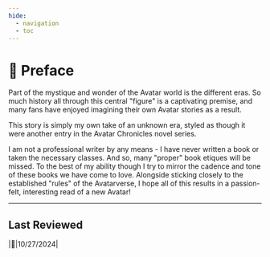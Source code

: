 ```yaml
---
hide:
  - navigation
  - toc
---
```


# :bookmark_tabs: Preface

Part of the mystique and wonder of the Avatar world is the different eras. So much history all through this central "figure" is a captivating premise, and many fans have enjoyed imagining their own Avatar stories as a result.

This story is simply my own take of an unknown era, styled as though it were another entry in the Avatar Chronicles novel series.

I am not a professional writer by any means - I have never written a book or taken the necessary classes. And so, many "proper" book etiques will be missed. To the best of my ability though I try to mirror the cadence and tone of these books we have come to love. Alongside sticking closely to the established "rules" of the Avatarverse, I hope all of this results in a passion-felt, interesting read of a new Avatar!

---

## Last Reviewed

|:pencil:|10/27/2024|